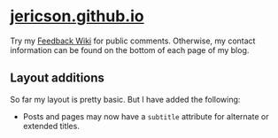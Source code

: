# [jericson.github.io](http://jericson.github.io/)

Try my [Feedback Wiki](wiki/Feedback-Wiki) for public
comments. Otherwise, my contact information can be found on the bottom
of each page of my blog.

## Layout additions

So far my layout is pretty basic. But I have added the following:

* Posts and pages may now have a `subtitle` attribute for alternate or
  extended titles.
